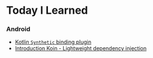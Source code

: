 # Today I Learned

### **Android**
- [Kotlin `Synthetic` binding plugin](https://github.com/Naveentp/Today-I-Learned/blob/master/android/kotlin_synthetic_binding.md)
- [Introduction Koin - Lightweight dependency injection](https://github.com/Naveentp/Today-I-Learned/blob/master/android/koin.md)